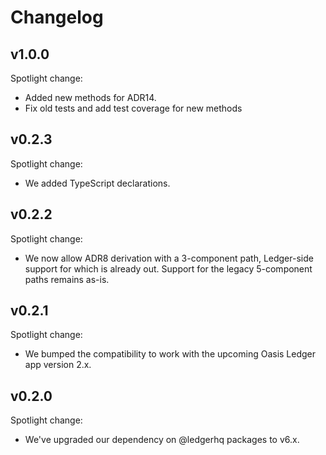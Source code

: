 # Changelog

## v1.0.0

Spotlight change:

- Added new methods for ADR14.
- Fix old tests and add test coverage for new methods

## v0.2.3

Spotlight change:

- We added TypeScript declarations.

## v0.2.2

Spotlight change:

- We now allow ADR8 derivation with a 3-component path, Ledger-side support
  for which is already out.
  Support for the legacy 5-component paths remains as-is.

## v0.2.1

Spotlight change:

- We bumped the compatibility to work with the upcoming Oasis Ledger app version 2.x.

## v0.2.0

Spotlight change:

- We've upgraded our dependency on @ledgerhq packages to v6.x.
